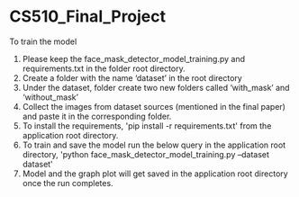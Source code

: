 # CS510_Final_Project

To train the model

1. Please keep the face_mask_detector_model_training.py and requirements.txt in the folder root directory.
2. Create a folder with the name ‘dataset’ in the root directory
3. Under the dataset, folder create two new folders called ‘with_mask’ and ‘without_mask’
4. Collect the images from dataset sources (mentioned in the final paper) and paste it in the corresponding folder.
5. To install the requirements, 'pip install -r requirements.txt' from the application root directory.
6. To train and save the model run the below query in the application root directory,
        'python face_mask_detector_model_training.py –dataset dataset'
7. Model and the graph plot will get saved in the application root directory once the run completes.


